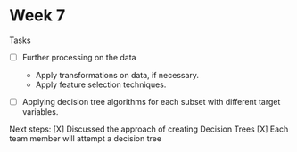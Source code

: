 # Week 7

Tasks

- [ ] Further processing on the data
   - Apply transformations on data, if necessary.
   - Apply feature selection techniques.



- [ ] Applying decision tree algorithms for each subset with different target variables.

 Next steps:
 [X]  Discussed the approach of creating Decision Trees
 [X]  Each team member will attempt a decision tree
